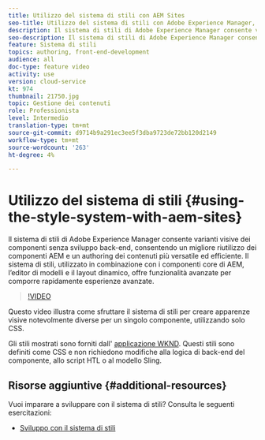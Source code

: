 ```yaml
---
title: Utilizzo del sistema di stili con AEM Sites
seo-title: Utilizzo del sistema di stili con Adobe Experience Manager, AEM Sites
description: Il sistema di stili di Adobe Experience Manager consente varianti visive dei componenti senza sviluppo back-end, consentendo un migliore riutilizzo dei componenti AEM e un authoring dei contenuti più versatile ed efficiente. Il sistema di stili, utilizzato in combinazione con i componenti core di AEM, l’editor di modelli e il layout dinamico, offre funzionalità avanzate per comporre rapidamente esperienze avanzate.
seo-description: Il sistema di stili di Adobe Experience Manager consente varianti visive dei componenti senza sviluppo back-end, consentendo un migliore riutilizzo dei componenti AEM e un authoring dei contenuti più versatile ed efficiente. Il sistema di stili, utilizzato in combinazione con i componenti core di AEM, l’editor di modelli e il layout dinamico, offre funzionalità avanzate per comporre rapidamente esperienze avanzate.
feature: Sistema di stili
topics: authoring, front-end-development
audience: all
doc-type: feature video
activity: use
version: cloud-service
kt: 974
thumbnail: 21750.jpg
topic: Gestione dei contenuti
role: Professionista
level: Intermedio
translation-type: tm+mt
source-git-commit: d9714b9a291ec3ee5f3dba9723de72bb120d2149
workflow-type: tm+mt
source-wordcount: '263'
ht-degree: 4%

---
```



# Utilizzo del sistema di stili {#using-the-style-system-with-aem-sites}

Il sistema di stili di Adobe Experience Manager consente varianti visive dei componenti senza sviluppo back-end, consentendo un migliore riutilizzo dei componenti AEM e un authoring dei contenuti più versatile ed efficiente. Il sistema di stili, utilizzato in combinazione con i componenti core di AEM, l’editor di modelli e il layout dinamico, offre funzionalità avanzate per comporre rapidamente esperienze avanzate.

>[!VIDEO](https://video.tv.adobe.com/v/21750/?quality=12&learn=on)

Questo video illustra come sfruttare il sistema di stili per creare apparenze visive notevolmente diverse per un singolo componente, utilizzando solo CSS.

Gli stili mostrati sono forniti dall&#39; [applicazione WKND](https://github.com/adobe/aem-guides-wknd). Questi stili sono definiti come CSS e non richiedono modifiche alla logica di back-end del componente, allo script HTL o al modello Sling.

## Risorse aggiuntive {#additional-resources}

Vuoi imparare a sviluppare con il sistema di stili? Consulta le seguenti esercitazioni:

* [Sviluppo con il sistema di stili](https://experienceleague.adobe.com/docs/experience-manager-learn/getting-started-wknd-tutorial-develop/style-system.html)
